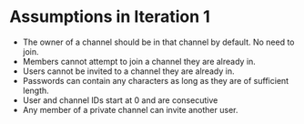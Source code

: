 # Assumptions in Iteration 1
 - The owner of a channel should be in that channel by default. No need to join.
 - Members cannot attempt to join a channel they are already in.
 - Users cannot be invited to a channel they are already in.
 - Passwords can contain any characters as long as they are of sufficient length.
 - User and channel IDs start at 0 and are consecutive
 - Any member of a private channel can invite another user.